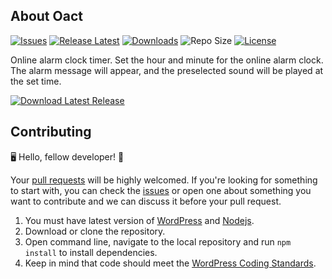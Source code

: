 
## About Oact

[![Issues](https://img.shields.io/github/issues/zohaib87/oact)](https://github.com/zohaib87/oact/issues)
[![Release Latest](https://img.shields.io/github/v/release/zohaib87/oact?color=yellowgreen)](https://github.com/zohaib87/oact/releases/latest)
[![Downloads](https://img.shields.io/github/downloads/zohaib87/oact/total)](https://github.com/zohaib87/oact/releases/latest/download/oact.zip)
![Repo Size](https://img.shields.io/github/repo-size/zohaib87/oact.svg)
[![License](https://img.shields.io/github/license/zohaib87/oact)](https://github.com/zohaib87/oact/blob/master/LICENSE.md)

Online alarm clock timer. Set the hour and minute for the online alarm clock. The alarm message will appear, and the preselected sound will be played at the set time.

[![Download Latest Release](https://img.shields.io/badge/Download_Latest_Release-blue?style=for-the-badge)](https://github.com/zohaib87/oact/releases/latest/download/oact.zip)

## Contributing

🖥️ Hello, fellow developer! 🙂

Your [pull requests](https://github.com/zohaib87/oact/pulls) will be highly welcomed. If you're looking for something to start with, you can check the [issues](https://github.com/zohaib87/oact/issues) or open one about something you want to contribute and we can discuss it before your pull request.

1. You must have latest version of [WordPress](https://wordpress.org/) and [Nodejs](https://nodejs.org/en/).
2. Download or clone the repository.
3. Open command line, navigate to the local repository and run `npm install` to install dependencies.
4. Keep in mind that code should meet the [WordPress Coding Standards](https://developer.wordpress.org/coding-standards/wordpress-coding-standards/).
